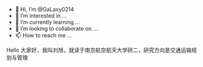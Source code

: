 - 👋 Hi, I’m @GaLaxy0214
- 👀 I’m interested in ...
- 🌱 I’m currently learning ...
- 💞️ I’m looking to collaborate on ...
- 📫 How to reach me ...

<!---
GaLaxy0214/GaLaxy0214 is a ✨ special ✨ repository because its `README.md` (this file) appears on your GitHub profile.
You can click the Preview link to take a look at your changes.
--->
Hello 大家好，我叫刘旭，就读于南京航空航天大学研二，研究方向是交通运输规划与管理
